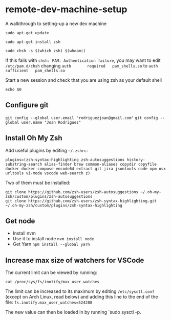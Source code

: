 # remote-dev-machine-setup
A walkthrough to setting-up a new dev machine


`sudo apt-get update`

`sudo apt-get install zsh`

`sudo chsh -s $(which zsh) $(whoami)`

If this fails with `chsh: PAM: Authentication failure`, you may want to edit `/etc/pam.d/chsh` changing
`auth       required   pam_shells.so`
to
`auth       sufficient   pam_shells.so`


Start a new session and check that you are using zsh as your default shell

`echo $0`

## Configure git

`git config --global user.email "rodriguezjoan@gmail.com"`
`git config --global user.name "Joan Rodriguez"`


## Install Oh My Zsh

Add useful plugins by editing `~/.zshrc`:

```
plugins=(zsh-syntax-highlighting zsh-autosuggestions history-substring-search alias-finder brew common-aliases copydir copyfile docker docker-compose encode64 extract git jira jsontools node npm osx urltools vi-mode vscode web-search z)
```

Two of them must be installed:

```
git clone https://github.com/zsh-users/zsh-autosuggestions ~/.oh-my-zsh/custom/plugins/zsh-autosuggestions
git clone https://github.com/zsh-users/zsh-syntax-highlighting.git ~/.oh-my-zsh/custom/plugins/zsh-syntax-highlighting
```

## Get node
- Install nvm
- Use it to install node `nvm install node`
- Get Yarn `npm install --global yarn`

## Increase max size of watchers for VSCode

The current limit can be viewed by running:

`cat /proc/sys/fs/inotify/max_user_watches`

The limit can be increased to its maximum by editing `/etc/sysctl.conf` (except on Arch Linux, read below) and adding this line to the end of the file: `fs.inotify.max_user_watches=524288`

The new value can then be loaded in by running `sudo sysctl -p.

